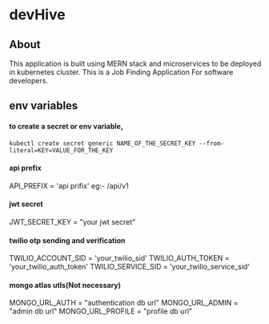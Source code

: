 # devHive

## About
This application is built using MERN stack and microservices to be deployed in kubernetes cluster.
This is a Job Finding Application For software developers.


## env variables

#### to create a secret or env variable,

```
kubectl create secret generic NAME_OF_THE_SECRET_KEY --from-literal=KEY=VALUE_FOR_THE_KEY
```

#### api prefix

API_PREFIX = 'api prifix' eg:- /api/v1

#### jwt secret

JWT_SECRET_KEY = "your jwt secret"

#### twilio otp sending and verification

TWILIO_ACCOUNT_SID = 'your_twilio_sid'
TWILIO_AUTH_TOKEN = 'your_twilio_auth_token'
TWILIO_SERVICE_SID = 'your_twilio_service_sid'

#### mongo atlas utls(Not necessary)

MONGO_URL_AUTH = "authentication db url"
MONGO_URL_ADMIN = "admin db url"
MONGO_URL_PROFILE = "profile db url"


